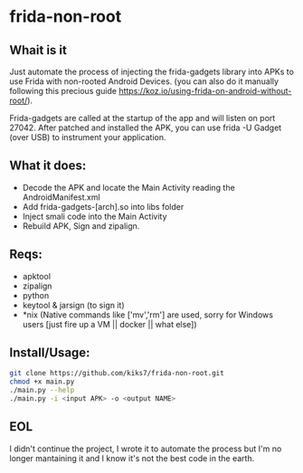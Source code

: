 # frida-non-root
## Whait is it
Just automate the process of injecting the frida-gadgets library into APKs to use Frida with non-rooted Android Devices.
(you can also do it manually following this precious guide https://koz.io/using-frida-on-android-without-root/).

Frida-gadgets are called at the startup of the app and will listen on port 27042. After patched and installed the APK, you can use frida -U Gadget (over USB) to instrument your application.

## What it does:
- Decode the APK and locate the Main Activity reading the AndroidManifest.xml
- Add frida-gadgets-[arch].so into libs folder
- Inject smali code into the Main Activity
- Rebuild APK, Sign and zipalign.

## Reqs:
- apktool
- zipalign
- python
- keytool & jarsign (to sign it)
- *nix (Native commands like ['mv','rm'] are used, sorry for Windows users [just fire up a VM || docker || what else])

## Install/Usage:

```bash
git clone https://github.com/kiks7/frida-non-root.git
chmod +x main.py
./main.py --help
./main.py -i <input APK> -o <output NAME>
```

## EOL
I didn't continue the project, I wrote it to automate the process but I'm no longer mantaining it and I know it's not the best code in the earth.
